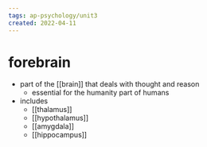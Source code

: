 ```yaml
---
tags: ap-psychology/unit3 
created: 2022-04-11
---
```


# forebrain

- part of the [[brain]] that deals with thought and reason
	- essential for the humanity part of humans
- includes
	- [[thalamus]]
	- [[hypothalamus]]
	- [[amygdala]]
	- [[hippocampus]] 
